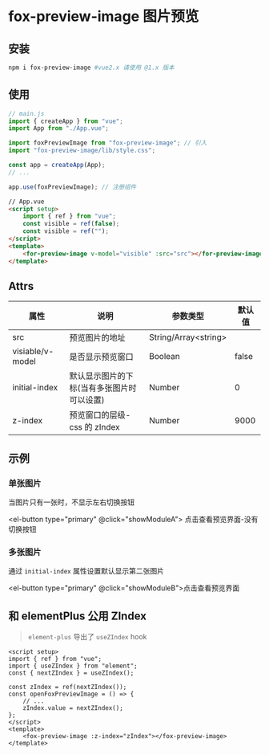 # fox-preview-image 图片预览

## 安装

```bash
npm i fox-preview-image #vue2.x 请使用 @1.x 版本
```

## 使用

```js
// main.js
import { createApp } from "vue";
import App from "./App.vue";

import foxPreviewImage from "fox-preview-image"; // 引入
import "fox-preview-image/lib/style.css";

const app = createApp(App);
// ...

app.use(foxPreviewImage); // 注册组件
```

```html
// App.vue
<script setup>
    import { ref } from "vue";
    const visible = ref(false);
    const visible = ref("");
</script>
<template>
    <for-preview-image v-model="visible" :src="src"></for-preview-image>
</template>
```

## Attrs

| 属性             | 说明                                       | 参数类型               | 默认值 |
| ---------------- | ------------------------------------------ | ---------------------- | ------ |
| src              | 预览图片的地址                             | String/Array\<string\> |
| visiable/v-model | 是否显示预览窗口                           | Boolean                | false  |
| initial-index    | 默认显示图片的下标(当有多张图片时可以设置) | Number                 | 0      |
| z-index          | 预览窗口的层级-css 的 zIndex               | Number                 | 9000   |

## 示例

### 单张图片

当图片只有一张时，不显示左右切换按钮

<el-button type="primary" @click="showModuleA">
点击查看预览界面-没有切换按钮
</el-button>
<ClientOnly>
<fox-preview-image v-model="moduleA.visible" :src="moduleA.src"></fox-preview-image>
</ClientOnly>

### 多张图片

通过 `initial-index` 属性设置默认显示第二张图片

<el-button type="primary" @click="showModuleB">点击查看预览界面</el-button>
<ClientOnly>
<fox-preview-image v-model="moduleB.visible" :src="moduleB.src" :initial-index="1"></fox-preview-image>
</ClientOnly>

## 和 elementPlus 公用 ZIndex

> `element-plus` 导出了 `useZIndex` hook

```vue
<script setup>
import { ref } from "vue";
import { useZIndex } from "element";
const { nextZIndex } = useZIndex();

const zIndex = ref(nextZIndex());
const openFoxPreviewImage = () => {
    // ...
    zIndex.value = nextZIndex();
};
</script>
<template>
    <fox-preview-image :z-index="zIndex"></fox-preview-image>
</template>
```

<script setup>
import { reactive } from 'vue'
import imgA from '/images/docs/preview-image-1.jpg'
import imgB from '/images/docs/preview-image-2.png'
import imgC from '/images/docs/preview-image-3.png'
import { FoxPreviewImage } from 'fox-preview-image'
import "fox-preview-image/lib/style.css";
console.log(imgA)

const moduleA = reactive({
    visible: false,
    src: [imgA]
})

const moduleB = reactive({
    visible: false,
    src: [imgA, imgB, imgC]
})

const showModuleA = () => {
    moduleA.visible = true
}

const showModuleB = () => {
    moduleB.visible = true
}
</script>
